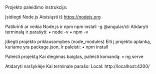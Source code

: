 Projekto paleidimo instrukcija:


Įsidiegti Node.js Atsisiųsti iš https://nodejs.org

Patikrinti ar veikia Node.js ir npm 
npm install -g @angular/cli
Atidaryti terminalą ir parašyti: 
• node -v 
• npm -v

Įdiegti projekto priklausomybes (node_modules) Eiti į projekto aplanką, kuriame yra package.json, ir paleisti: 
• npm install

Paleisti projektą Kai diegimas baigtas, paleisti komandą: 
• ng serve

Atidaryti naršyklėje Kai terminale parašo: Local: http://localhost:4200/
